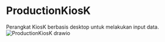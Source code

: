 # ProductionKiosK
Perangkat KiosK berbasis desktop untuk melakukan input data.
![ProductionKiosK drawio](https://user-images.githubusercontent.com/93628058/178773895-e6fd9932-bf1c-4a59-82b6-1910c031c509.png)
